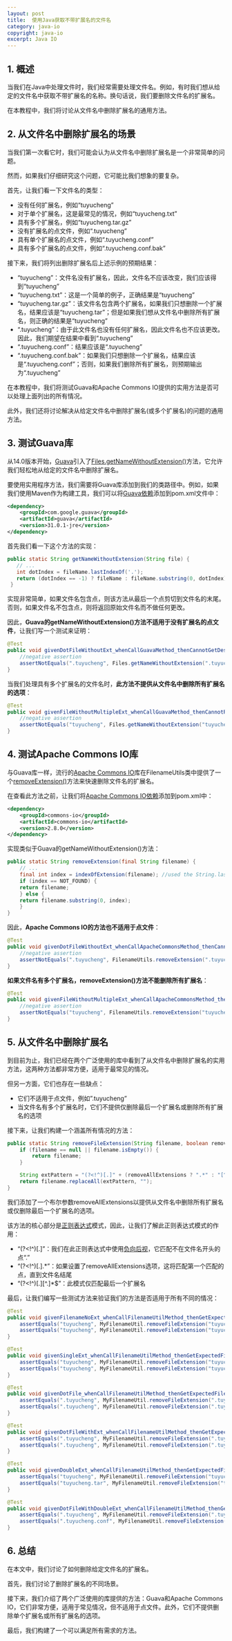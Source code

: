 ```yaml
---
layout: post
title:  使用Java获取不带扩展名的文件名
category: java-io
copyright: java-io
excerpt: Java IO
---
```


## 1. 概述

当我们在Java中处理文件时，我们经常需要处理文件名。例如，有时我们想从给定的文件名中获取不带扩展名的名称。换句话说，我们要删除文件名的扩展名。

在本教程中，我们将讨论从文件名中删除扩展名的通用方法。

## 2. 从文件名中删除扩展名的场景

当我们第一次看它时，我们可能会认为从文件名中删除扩展名是一个非常简单的问题。

然而，如果我们仔细研究这个问题，它可能比我们想象的要复杂。

首先，让我们看一下文件名的类型：

-   没有任何扩展名，例如“tuyucheng”
-   对于单个扩展名，这是最常见的情况，例如“tuyucheng.txt”
-   具有多个扩展名，例如“tuyucheng.tar.gz”
-   没有扩展名的点文件，例如“.tuyucheng”
-   具有单个扩展名的点文件，例如“.tuyucheng.conf”
-   具有多个扩展名的点文件，例如“.tuyucheng.conf.bak”

接下来，我们将列出删除扩展名后上述示例的预期结果：

-  “tuyucheng”：文件名没有扩展名，因此，文件名不应该改变，我们应该得到“tuyucheng”
-  “tuyucheng.txt”：这是一个简单的例子，正确结果是“tuyucheng”
-  “tuyucheng.tar.gz”：该文件名包含两个扩展名，如果我们只想删除一个扩展名，结果应该是“tuyucheng.tar”；但是如果我们想从文件名中删除所有扩展名，则正确的结果是“tuyucheng”
-  “.tuyucheng”：由于此文件名也没有任何扩展名，因此文件名也不应该更改。因此，我们期望在结果中看到“.tuyucheng”
-  “.tuyucheng.conf”：结果应该是“.tuyucheng”
-  “.tuyucheng.conf.bak”：如果我们只想删除一个扩展名，结果应该是“.tuyucheng.conf”；否则，如果我们删除所有扩展名，则预期输出为“.tuyucheng”

在本教程中，我们将测试Guava和Apache Commons IO提供的实用方法是否可以处理上面列出的所有情况。

此外，我们还将讨论解决从给定文件名中删除扩展名(或多个扩展名)的问题的通用方法。

## 3. 测试Guava库

从14.0版本开始，[Guava](https://github.com/google/guava)引入了[Files.getNameWithoutExtension()](https://guava.dev/releases/30.0-jre/api/docs/com/google/common/io/Files.html#getNameWithoutExtension(java.lang.String))方法，它允许我们轻松地从给定的文件名中删除扩展名。

要使用实用程序方法，我们需要将Guava库添加到我们的类路径中。例如，如果我们使用Maven作为构建工具，我们可以将[Guava依赖](https://mvnrepository.com/artifact/com.google.guava/guava)添加到pom.xml文件中：

```xml
<dependency>
    <groupId>com.google.guava</groupId>
    <artifactId>guava</artifactId>
    <version>31.0.1-jre</version>
</dependency>
```

首先我们看一下这个方法的实现：

```java
public static String getNameWithoutExtension(String file) {
   // ...
   int dotIndex = fileName.lastIndexOf('.');
   return (dotIndex == -1) ? fileName : fileName.substring(0, dotIndex);
 }
```

实现非常简单，如果文件名包含点，则该方法从最后一个点剪切到文件名的末尾。否则，如果文件名不包含点，则将返回原始文件名而不做任何更改。

因此，**Guava的getNameWithoutExtension()方法不适用于没有扩展名的点文件**，让我们写一个测试来证明：

```java
@Test
public void givenDotFileWithoutExt_whenCallGuavaMethod_thenCannotGetDesiredResult() {
    //negative assertion
    assertNotEquals(".tuyucheng", Files.getNameWithoutExtension(".tuyucheng"));
}
```

当我们处理具有多个扩展名的文件名时，**此方法不提供从文件名中删除所有扩展名的选项**：

```java
@Test
public void givenFileWithoutMultipleExt_whenCallGuavaMethod_thenCannotRemoveAllExtensions() {
    //negative assertion
    assertNotEquals("tuyucheng", Files.getNameWithoutExtension("tuyucheng.tar.gz"));
}
```

## 4. 测试Apache Commons IO库

与Guava库一样，流行的[Apache Commons IO](https://commons.apache.org/proper/commons-io/)库在FilenameUtils类中提供了一个[removeExtension()](https://commons.apache.org/proper/commons-io/apidocs/org/apache/commons/io/FilenameUtils.html#removeExtension-java.lang.String-)方法来快速删除文件名的扩展名。

在查看此方法之前，让我们将[Apache Commons IO依赖](https://mvnrepository.com/artifact/commons-io/commons-io)添加到pom.xml中：

```xml
<dependency>
    <groupId>commons-io</groupId>
    <artifactId>commons-io</artifactId>
    <version>2.8.0</version>
</dependency>
```

实现类似于Guava的getNameWithoutExtension()方法：

```java
public static String removeExtension(final String filename) {
    // ...
    final int index = indexOfExtension(filename); //used the String.lastIndexOf() method
    if (index == NOT_FOUND) {
  	return filename;
    } else {
	return filename.substring(0, index);
    }
}
```

因此，**Apache Commons IO的方法也不适用于点文件**：

```java
@Test
public void givenDotFileWithoutExt_whenCallApacheCommonsMethod_thenCannotGetDesiredResult() {
    //negative assertion
    assertNotEquals(".tuyucheng", FilenameUtils.removeExtension(".tuyucheng"));
}
```

**如果文件名有多个扩展名，removeExtension()方法不能删除所有扩展名**：

```java
@Test
public void givenFileWithoutMultipleExt_whenCallApacheCommonsMethod_thenCannotRemoveAllExtensions() {
    //negative assertion
    assertNotEquals("tuyucheng", FilenameUtils.removeExtension("tuyucheng.tar.gz"));
}
```

## 5. 从文件名中删除扩展名

到目前为止，我们已经在两个广泛使用的库中看到了从文件名中删除扩展名的实用方法，这两种方法都非常方便，适用于最常见的情况。

但另一方面，它们也存在一些缺点：

-   它们不适用于点文件，例如”.tuyucheng”
-   当文件名有多个扩展名时，它们不提供仅删除最后一个扩展名或删除所有扩展名的选项

接下来，让我们构建一个涵盖所有情况的方法：

```java
public static String removeFileExtension(String filename, boolean removeAllExtensions) {
    if (filename == null || filename.isEmpty()) {
        return filename;
    }

    String extPattern = "(?<!^)[.]" + (removeAllExtensions ? ".*" : "[^.]*$");
    return filename.replaceAll(extPattern, "");
}
```

我们添加了一个布尔参数removeAllExtensions以提供从文件名中删除所有扩展名或仅删除最后一个扩展名的选项。

该方法的核心部分是[正则表达式](https://www.baeldung.com/regular-expressions-java)模式，因此，让我们了解此正则表达式模式的作用：

-   “(?<!^)[.\]”：我们在此正则表达式中使用[负向后视](https://www.regular-expressions.info/lookaround.html)，它匹配不在文件名开头的点“.”
-  “(?<!^)[.\].\*”：如果设置了removeAllExtensions选项，这将匹配第一个匹配的点，直到文件名结尾
-  “(?<!^)[.\][^.\]\*$”：此模式仅匹配最后一个扩展名

最后，让我们编写一些测试方法来验证我们的方法是否适用于所有不同的情况：

```java
@Test
public void givenFilenameNoExt_whenCallFilenameUtilMethod_thenGetExpectedFilename() {
    assertEquals("tuyucheng", MyFilenameUtil.removeFileExtension("tuyucheng", true));
    assertEquals("tuyucheng", MyFilenameUtil.removeFileExtension("tuyucheng", false));
}

@Test
public void givenSingleExt_whenCallFilenameUtilMethod_thenGetExpectedFilename() {
    assertEquals("tuyucheng", MyFilenameUtil.removeFileExtension("tuyucheng.txt", true));
    assertEquals("tuyucheng", MyFilenameUtil.removeFileExtension("tuyucheng.txt", false));
}

@Test
public void givenDotFile_whenCallFilenameUtilMethod_thenGetExpectedFilename() {
    assertEquals(".tuyucheng", MyFilenameUtil.removeFileExtension(".tuyucheng", true));
    assertEquals(".tuyucheng", MyFilenameUtil.removeFileExtension(".tuyucheng", false));
}

@Test
public void givenDotFileWithExt_whenCallFilenameUtilMethod_thenGetExpectedFilename() {
    assertEquals(".tuyucheng", MyFilenameUtil.removeFileExtension(".tuyucheng.conf", true));
    assertEquals(".tuyucheng", MyFilenameUtil.removeFileExtension(".tuyucheng.conf", false));
}

@Test
public void givenDoubleExt_whenCallFilenameUtilMethod_thenGetExpectedFilename() {
    assertEquals("tuyucheng", MyFilenameUtil.removeFileExtension("tuyucheng.tar.gz", true));
    assertEquals("tuyucheng.tar", MyFilenameUtil.removeFileExtension("tuyucheng.tar.gz", false));
}

@Test
public void givenDotFileWithDoubleExt_whenCallFilenameUtilMethod_thenGetExpectedFilename() {
    assertEquals(".tuyucheng", MyFilenameUtil.removeFileExtension(".tuyucheng.conf.bak", true));
    assertEquals(".tuyucheng.conf", MyFilenameUtil.removeFileExtension(".tuyucheng.conf.bak", false));
}
```

## 6. 总结

在本文中，我们讨论了如何删除给定文件名的扩展名。

首先，我们讨论了删除扩展名的不同场景。

接下来，我们介绍了两个广泛使用的库提供的方法：Guava和Apache Commons IO，它们非常方便，适用于常见情况，但不适用于点文件。此外，它们不提供删除单个扩展名或所有扩展名的选项。

最后，我们构建了一个可以满足所有需求的方法。